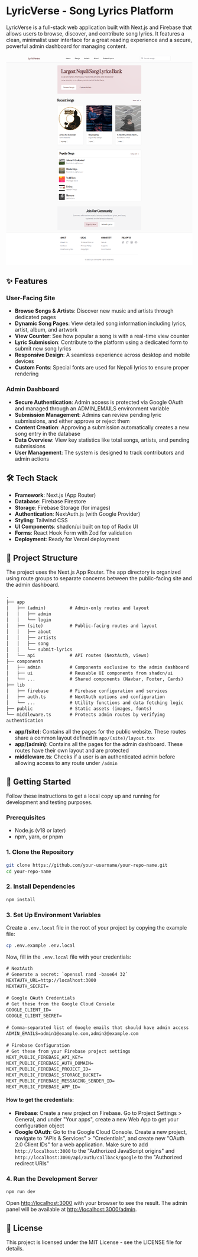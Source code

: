 # LyricVerse - Song Lyrics Platform

LyricVerse is a full-stack web application built with Next.js and Firebase that allows users to browse, discover, and contribute song lyrics. It features a clean, minimalist user interface for a great reading experience and a secure, powerful admin dashboard for managing content.

![image](https://raw.githubusercontent.com/Manish-Tamang/lyrics-webapp/5fed5bd52bca4dc763bd92796f3df189d08fd982/public/homepage.png)

## ✨ Features

### User-Facing Site
- **Browse Songs & Artists**: Discover new music and artists through dedicated pages
- **Dynamic Song Pages**: View detailed song information including lyrics, artist, album, and artwork
- **View Counter**: See how popular a song is with a real-time view counter
- **Lyric Submission**: Contribute to the platform using a dedicated form to submit new song lyrics
- **Responsive Design**: A seamless experience across desktop and mobile devices
- **Custom Fonts**: Special fonts are used for Nepali lyrics to ensure proper rendering

### Admin Dashboard
- **Secure Authentication**: Admin access is protected via Google OAuth and managed through an ADMIN_EMAILS environment variable
- **Submission Management**: Admins can review pending lyric submissions, and either approve or reject them
- **Content Creation**: Approving a submission automatically creates a new song entry in the database
- **Data Overview**: View key statistics like total songs, artists, and pending submissions
- **User Management**: The system is designed to track contributors and admin actions

## 🛠️ Tech Stack

- **Framework**: Next.js (App Router)
- **Database**: Firebase Firestore
- **Storage**: Firebase Storage (for images)
- **Authentication**: NextAuth.js (with Google Provider)
- **Styling**: Tailwind CSS
- **UI Components**: shadcn/ui built on top of Radix UI
- **Forms**: React Hook Form with Zod for validation
- **Deployment**: Ready for Vercel deployment

## 📂 Project Structure

The project uses the Next.js App Router. The app directory is organized using route groups to separate concerns between the public-facing site and the admin dashboard.

```
.
├── app
│   ├── (admin)         # Admin-only routes and layout
│   │   ├── admin
│   │   └── login
│   ├── (site)          # Public-facing routes and layout
│   │   ├── about
│   │   ├── artists
│   │   ├── song
│   │   └── submit-lyrics
│   └── api             # API routes (NextAuth, views)
├── components
│   ├── admin           # Components exclusive to the admin dashboard
│   ├── ui              # Reusable UI components from shadcn/ui
│   └── ...             # Shared components (Navbar, Footer, Cards)
├── lib
│   ├── firebase        # Firebase configuration and services
│   ├── auth.ts         # NextAuth options and configuration
│   └── ...             # Utility functions and data fetching logic
├── public              # Static assets (images, fonts)
└── middleware.ts       # Protects admin routes by verifying authentication
```

- **app/(site)**: Contains all the pages for the public website. These routes share a common layout defined in `app/(site)/layout.tsx`
- **app/(admin)**: Contains all the pages for the admin dashboard. These routes have their own layout and are protected
- **middleware.ts**: Checks if a user is an authenticated admin before allowing access to any route under `/admin`

## 🚀 Getting Started

Follow these instructions to get a local copy up and running for development and testing purposes.

### Prerequisites

- Node.js (v18 or later)
- npm, yarn, or pnpm

### 1. Clone the Repository

```bash
git clone https://github.com/your-username/your-repo-name.git
cd your-repo-name
```

### 2. Install Dependencies

```bash
npm install
```

### 3. Set Up Environment Variables

Create a `.env.local` file in the root of your project by copying the example file:

```bash
cp .env.example .env.local
```

Now, fill in the `.env.local` file with your credentials:

```env
# NextAuth
# Generate a secret: `openssl rand -base64 32`
NEXTAUTH_URL=http://localhost:3000
NEXTAUTH_SECRET=

# Google OAuth Credentials
# Get these from the Google Cloud Console
GOOGLE_CLIENT_ID=
GOOGLE_CLIENT_SECRET=

# Comma-separated list of Google emails that should have admin access
ADMIN_EMAILS=admin1@example.com,admin2@example.com

# Firebase Configuration
# Get these from your Firebase project settings
NEXT_PUBLIC_FIREBASE_API_KEY=
NEXT_PUBLIC_FIREBASE_AUTH_DOMAIN=
NEXT_PUBLIC_FIREBASE_PROJECT_ID=
NEXT_PUBLIC_FIREBASE_STORAGE_BUCKET=
NEXT_PUBLIC_FIREBASE_MESSAGING_SENDER_ID=
NEXT_PUBLIC_FIREBASE_APP_ID=
```

#### How to get the credentials:

- **Firebase**: Create a new project on Firebase. Go to Project Settings > General, and under "Your apps", create a new Web App to get your configuration object
- **Google OAuth**: Go to the Google Cloud Console. Create a new project, navigate to "APIs & Services" > "Credentials", and create new "OAuth 2.0 Client IDs" for a web application. Make sure to add `http://localhost:3000` to the "Authorized JavaScript origins" and `http://localhost:3000/api/auth/callback/google` to the "Authorized redirect URIs"

### 4. Run the Development Server

```bash
npm run dev
```

Open [http://localhost:3000](http://localhost:3000) with your browser to see the result. The admin panel will be available at [http://localhost:3000/admin](http://localhost:3000/admin).

## 📄 License

This project is licensed under the MIT License - see the LICENSE file for details.